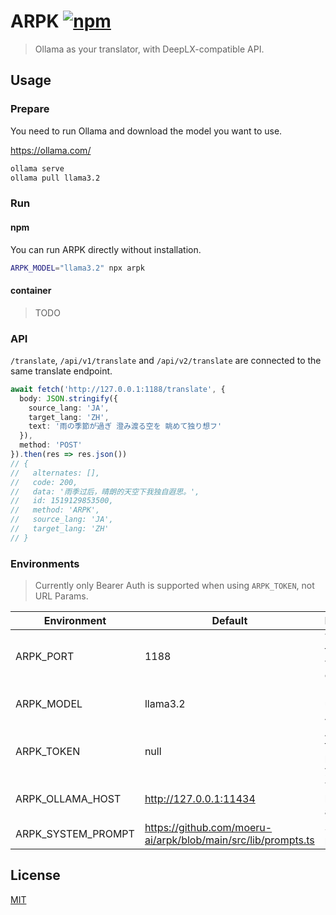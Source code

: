 # ARPK [![npm](https://img.shields.io/npm/v/arpk)](https://npmjs.com/package/arpk)

> Ollama as your translator, with DeepLX-compatible API.

## Usage

### Prepare

You need to run Ollama and download the model you want to use.

https://ollama.com/

```bash
ollama serve
ollama pull llama3.2
```

### Run

#### npm

You can run ARPK directly without installation.

```bash
ARPK_MODEL="llama3.2" npx arpk
```

#### container

> TODO

### API

`/translate`, `/api/v1/translate` and `/api/v2/translate` are connected to the same translate endpoint.

```ts
await fetch('http://127.0.0.1:1188/translate', {
  body: JSON.stringify({
    source_lang: 'JA',
    target_lang: 'ZH',
    text: '雨の季節が過ぎ 澄み渡る空を 眺めて独り想フ'
  }),
  method: 'POST'
}).then(res => res.json())
// {
//   alternates: [],
//   code: 200,
//   data: '雨季过后，晴朗的天空下我独自遐思。',
//   id: 1519129853500,
//   method: 'ARPK',
//   source_lang: 'JA',
//   target_lang: 'ZH'
// }
```

### Environments

> Currently only Bearer Auth is supported when using `ARPK_TOKEN`, not URL Params.

<!-- https://www.tablesgenerator.com/markdown_tables -->

| Environment        | Default                                                       | Description                        |
|--------------------|---------------------------------------------------------------|------------------------------------|
| ARPK_PORT          | 1188                                                          | The port the server will listen on |
| ARPK_MODEL         | llama3.2                                                      | Model to be used by the ARPK       |
| ARPK_TOKEN         | null                                                          | Access token to protect your API   |
| ARPK_OLLAMA_HOST   | http://127.0.0.1:11434                                        | The Ollama host address            |
| ARPK_SYSTEM_PROMPT | https://github.com/moeru-ai/arpk/blob/main/src/lib/prompts.ts | System prompt                      |

## License

[MIT](LICENSE.md)
